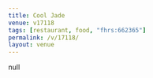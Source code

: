 ```yaml
---
title: Cool Jade
venue: v17118
tags: [restaurant, food, "fhrs:662365"]
permalink: /v/17118/
layout: venue
---
```

null